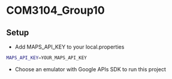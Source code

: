 # COM3104_Group10

## Setup

- Add MAPS_API_KEY to your local.properties

```bash
MAPS_API_KEY=YOUR_MAPS_API_KEY
```

- Choose an emulator with Google APIs SDK to run this project

